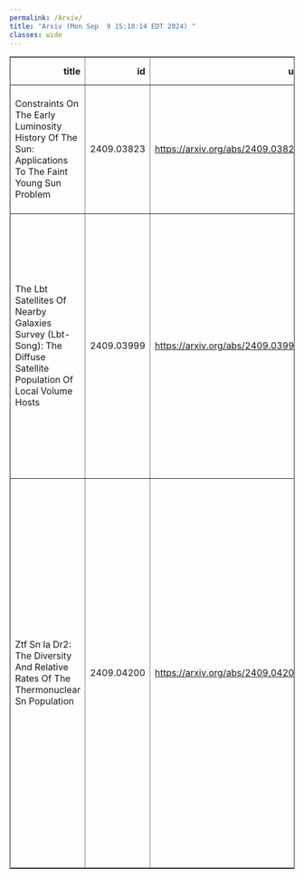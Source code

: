 ```yaml
---
permalink: /Arxiv/
title: "Arxiv (Mon Sep  9 15:10:14 EDT 2024) "
classes: wide
---
```

<table border="1" class="dataframe">
  <thead>
    <tr style="text-align: right;">
      <th>title</th>
      <th>id</th>
      <th>url</th>
      <th>authors</th>
      <th>Local Authors</th>
    </tr>
  </thead>
  <tbody>
    <tr>
      <td>Constraints On The Early Luminosity History Of The Sun: Applications To   The Faint Young Sun Problem</td>
      <td>2409.03823</td>
      <td><a href="https://arxiv.org/abs/2409.03823" target="_blank">https://arxiv.org/abs/2409.03823</a></td>
      <td>Connor Basinger, Marc Pinsonneault, Sandra T. Bastelberger, B. Scott Gaudi, Shawn Domagal-Goldman</td>
      <td>B. Scott Gaudi, Connor Basinger, Marc Pinsonneault</td>
    </tr>
    <tr>
      <td>The Lbt Satellites Of Nearby Galaxies Survey (Lbt-Song): The Diffuse   Satellite Population Of Local Volume Hosts</td>
      <td>2409.03999</td>
      <td><a href="https://arxiv.org/abs/2409.03999" target="_blank">https://arxiv.org/abs/2409.03999</a></td>
      <td>A. Bianca Davis, Christopher T. Garling, Anna M. Nierenberg, Annika H. G. Peter, Amy Sardone, Christopher S. Kochanek, Adam K. Leroy, Kirsten J. Casey, Richard W. Pogge, Daniella M. Roberts, David J. Sand, Johnny P. Greco</td>
      <td>Adam Leroy, Christopher Kochanek, Richard Pogge</td>
    </tr>
    <tr>
      <td>Ztf Sn Ia Dr2: The Diversity And Relative Rates Of The Thermonuclear Sn   Population</td>
      <td>2409.04200</td>
      <td><a href="https://arxiv.org/abs/2409.04200" target="_blank">https://arxiv.org/abs/2409.04200</a></td>
      <td>G. Dimitriadis, U. Burgaz, M. Deckers, K. Maguire, J. Johansson, M. Smith, M. Rigault, C. Frohmaier, J. Sollerman, L. Galbany, Y. -L. Kim, C. Liu, A. A. Miller, P. E. Nugent, A. Alburai, P. Chen, S. Dhawan, M. Ginolin, A. Goobar, S. L. Groom, L. Harvey, W. D. Kenworthy, S. R. Kulkarni, B. Popovic, R. L. Riddle, B. Rusholme, T. E. Muller-Bravo, J. Nordin, J. H. Terwel, A. Townsend</td>
      <td>Andrew Miller</td>
    </tr>
  </tbody>
</table>